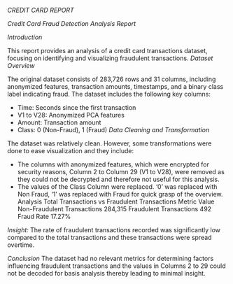 *CREDIT CARD REPORT*

*Credit Card Fraud Detection Analysis Report*


*Introduction*

This report provides an analysis of a credit card transactions dataset, focusing on identifying and visualizing fraudulent transactions. 
*Dataset Overview*

The original dataset consists of 283,726 rows and 31 columns, including anonymized features, transaction amounts, timestamps, and a binary class label indicating fraud. The dataset includes the following key columns:
- Time: Seconds since the first transaction
- V1 to V28: Anonymized PCA features
- Amount: Transaction amount
- Class: 0 (Non-Fraud), 1 (Fraud)
*Data Cleaning and Transformation*

The dataset was relatively clean. However, some transformations were done to ease visualization and they include:
-	The columns with anonymized features, which were encrypted for security reasons, Column 2 to Column 29 (V1 to V28), were removed as they could not be decrypted and therefore not useful for this analysis.
-	The values of the Class Column were replaced. ‘0’ was replaced with Non Fraud, ‘1’ was replaced with Fraud for quick grasp of the overview.
Analysis
Total Transactions vs Fraudulent Transactions
Metric	Value
Non-Fraudulent Transactions	284,315
Fraudulent Transactions	492
Fraud Rate	17.27%

*Insight:* The rate of fraudulent transactions recorded was significantly low compared to the total transactions and these transactions were spread overtime.


*Conclusion*
The dataset had no relevant metrics for determining factors influencing fraudulent transactions and the values in Columns 2 to 29 could not be decoded for basis analysis thereby leading to minimal insight.
